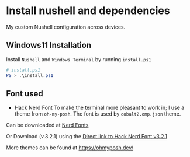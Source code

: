 # Install nushell and dependencies
My custom Nushell configuration across devices.

## Windows11 Installation
Install `Nushell` and `Windows Terminal` by running `install.ps1`
```powershell
# install.ps1
PS > .\install.ps1
```
## Font used
* Hack Nerd Font
To make the terminal more pleasant to work in; I use a theme from `oh-my-posh`.
The font is used by `cobalt2.omp.json` theme.

Can be downloaded at [Nerd Fonts](https://www.nerdfonts.com/font-downloads)

Or Download (v.3.2.1) using the 
[Direct link to Hack Nerd Font v3.2.1 ](https://github.com/ryanoasis/nerd-fonts/releases/download/v3.2.1/Hack.zip)

More themes can be found at https://ohmyposh.dev/

